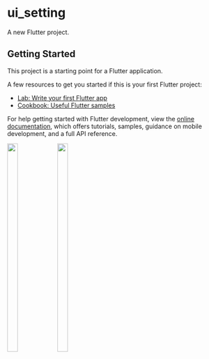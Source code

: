 # ui_setting

A new Flutter project.

## Getting Started

This project is a starting point for a Flutter application.

A few resources to get you started if this is your first Flutter project:

- [Lab: Write your first Flutter app](https://docs.flutter.dev/get-started/codelab)
- [Cookbook: Useful Flutter samples](https://docs.flutter.dev/cookbook)

For help getting started with Flutter development, view the
[online documentation](https://docs.flutter.dev/), which offers tutorials,
samples, guidance on mobile development, and a full API reference.
<p>
  <img src = "![settingui](https://user-images.githubusercontent.com/121473709/226887701-cfa5c001-9d96-48a9-aa35-687bbe26dbed.png
" width=22% height=35%>
  <img src = "https://user-images.githubusercontent.com/121473709/226887816-dba89bf1-060a-467b-9712-753f64c294f7.png" width=22% height=35%>
</p>

